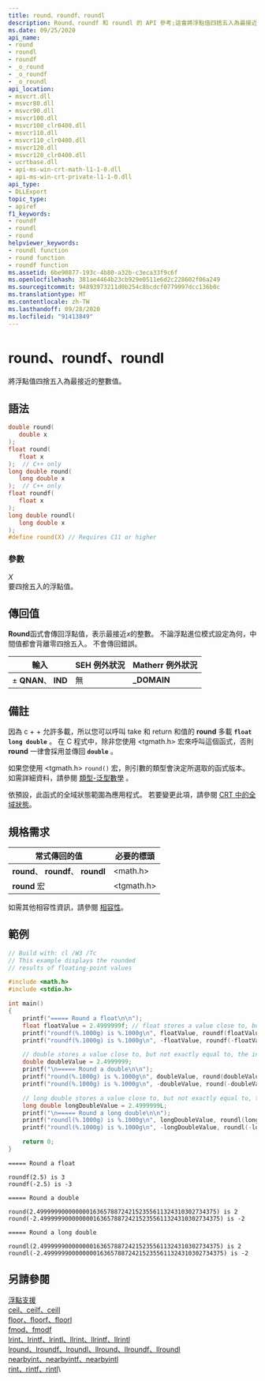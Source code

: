 ```yaml
---
title: round、roundf、roundl
description: Round、roundf 和 roundl 的 API 參考;這會將浮點值四捨五入為最接近的整數值。
ms.date: 09/25/2020
api_name:
- round
- roundl
- roundf
- _o_round
- _o_roundf
- _o_roundl
api_location:
- msvcrt.dll
- msvcr80.dll
- msvcr90.dll
- msvcr100.dll
- msvcr100_clr0400.dll
- msvcr110.dll
- msvcr110_clr0400.dll
- msvcr120.dll
- msvcr120_clr0400.dll
- ucrtbase.dll
- api-ms-win-crt-math-l1-1-0.dll
- api-ms-win-crt-private-l1-1-0.dll
api_type:
- DLLExport
topic_type:
- apiref
f1_keywords:
- roundf
- roundl
- round
helpviewer_keywords:
- roundl function
- round function
- roundf function
ms.assetid: 6be90877-193c-4b80-a32b-c3eca33f9c6f
ms.openlocfilehash: 381ae4464b23cb929e0511e6d2c228602f06a249
ms.sourcegitcommit: 94893973211d0b254c8bcdcf0779997dcc136b0c
ms.translationtype: MT
ms.contentlocale: zh-TW
ms.lasthandoff: 09/28/2020
ms.locfileid: "91413849"
---
```

# <a name="round-roundf-roundl"></a>round、roundf、roundl

將浮點值四捨五入為最接近的整數值。

## <a name="syntax"></a>語法

```C
double round(
   double x
);
float round(
   float x
);  // C++ only
long double round(
   long double x
);  // C++ only
float roundf(
   float x
);
long double roundl(
   long double x
);
#define round(X) // Requires C11 or higher
```

### <a name="parameters"></a>參數

*X*\
要四捨五入的浮點值。

## <a name="return-value"></a>傳回值

**Round**函式會傳回浮點值，表示最接近*x*的整數。 不論浮點進位模式設定為何，中間值都會背離零四捨五入。 不會傳回錯誤。

|輸入|SEH 例外狀況|Matherr 例外狀況|
|-----------|-------------------|-----------------------|
|± **QNAN**、 **IND**|無|**_DOMAIN**|

## <a name="remarks"></a>備註

因為 c + + 允許多載，所以您可以呼叫 take 和 return 和值的 **round** 多載 **`float`** **`long double`** 。 在 C 程式中，除非您使用 \<tgmath.h> 宏來呼叫這個函式，否則 **round** 一律會採用並傳回 **`double`** 。

如果您使用 \<tgmath.h> `round()` 宏，則引數的類型會決定所選取的函式版本。 如需詳細資料，請參閱 [類型-泛型數學](../../c-runtime-library/tgmath.md) 。

依預設，此函式的全域狀態範圍為應用程式。 若要變更此項，請參閱 [CRT 中的全域狀態](../global-state.md)。

## <a name="requirements"></a>規格需求

|常式傳回的值|必要的標頭|
|-------------|---------------------|
|**round**、 **roundf**、 **roundl**|\<math.h>|
|**round** 宏 | \<tgmath.h> ||

如需其他相容性資訊，請參閱 [相容性](../../c-runtime-library/compatibility.md)。

## <a name="example"></a>範例

```C
// Build with: cl /W3 /Tc
// This example displays the rounded
// results of floating-point values

#include <math.h>
#include <stdio.h>

int main()
{
    printf("===== Round a float\n\n");
    float floatValue = 2.4999999f; // float stores a value close to, but not exactly equal to, the initializer below. floatValue will contain 2.5 because it is the closest single precision value
    printf("roundf(%.1000g) is %.1000g\n", floatValue, roundf(floatValue));
    printf("roundf(%.1000g) is %.1000g\n", -floatValue, roundf(-floatValue));

    // double stores a value close to, but not exactly equal to, the initializer below. The closest double value is just slightly larger.
    double doubleValue = 2.4999999;
    printf("\n===== Round a double\n\n");
    printf("round(%.1000g) is %.1000g\n", doubleValue, round(doubleValue));
    printf("round(%.1000g) is %.1000g\n", -doubleValue, round(-doubleValue));

    // long double stores a value close to, but not exactly equal to, the initializer below. The closest long double value is just slightly larger.
    long double longDoubleValue = 2.4999999L;
    printf("\n===== Round a long double\n\n");
    printf("roundl(%.1000g) is %.1000g\n", longDoubleValue, roundl(longDoubleValue));
    printf("roundl(%.1000g) is %.1000g\n", -longDoubleValue, roundl(-longDoubleValue));

    return 0;
}
```

```Output
===== Round a float

roundf(2.5) is 3
roundf(-2.5) is -3

===== Round a double

round(2.499999900000000163657887242152355611324310302734375) is 2
round(-2.499999900000000163657887242152355611324310302734375) is -2

===== Round a long double

roundl(2.499999900000000163657887242152355611324310302734375) is 2
roundl(-2.499999900000000163657887242152355611324310302734375) is -2
```

## <a name="see-also"></a>另請參閱

[浮點支援](../../c-runtime-library/floating-point-support.md)\
[ceil、ceilf、ceill](ceil-ceilf-ceill.md)\
[floor、floorf、floorl](floor-floorf-floorl.md)\
[fmod、fmodf](fmod-fmodf.md)\
[lrint、lrintf、lrintl、llrint、llrintf、llrintl](lrint-lrintf-lrintl-llrint-llrintf-llrintl.md)\
[lround、lroundf、lroundl、llround、llroundf、llroundl](lround-lroundf-lroundl-llround-llroundf-llroundl.md)\
[nearbyint、nearbyintf、nearbyintl](nearbyint-nearbyintf-nearbyintl1.md)\
[rint、rintf、rintl](rint-rintf-rintl.md)\
